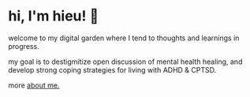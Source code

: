 # hi, I'm hieu! 🌻

welcome to my digital garden where I tend to thoughts and learnings in progress.

my goal is to destigmitize open discussion of mental health healing, and develop strong coping strategies for living with ADHD & CPTSD.

more [about me.](https://curioushieu.com/about/)

